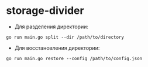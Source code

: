 # storage-divider
- Для разделения директории:

`go run main.go split --dir /path/to/directory
`
- Для восстановления директории:

`go run main.go restore --config /path/to/config.json
`